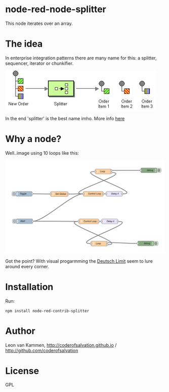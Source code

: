 node-red-node-splitter
====================

This node iterates over an array.

# The idea

In enterprise integration patterns there are many name for this: a splitter, sequencer, iterator or chunkifier.

<img alt="" src="Sequencer.gif"/>

In the end 'splitter' is the best name imho.
More info [here](http://www.enterpriseintegrationpatterns.com/Sequencer.html)

# Why a node?

Well..image using 10 loops like this:

<img alt="" src="nodeloop.jpg"/>

Got the point?
With visual progarmming the [Deutsch Limit](http://en.wikipedia.org/wiki/Deutsch_limit) seem to lure around every corner.

# Installation

Run: 

    npm install node-red-contrib-splitter

# Author

Leon van Kammen, http://coderofsalvation.github.io / http://github.com/coderofsalvation

# License 

GPL

